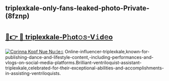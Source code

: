 ## triplexkale-only-fans​-leaked-photo​-Private-(8fznp)


# <h2><a href="https://mediaupload.pro?title=triplexkale&ref=git">🔗👉 🔴 triplexkale-P𝚑ot𝚘𝚜-V𝚒d𝚎o</a></h2>

[![Corinna Kopf Nue Nu𝚍e𝚜](https://i.imgur.com/0qMVB7G.gif)](https://mediaupload.pro?title=triplexkale&ref=git)
Online-influencer-triplexkale,known-for-publishing-dance-and-lifestyle-content,-including-performances-and-vlogs-on-social-media-platforms.Brilliant-ventriloquist-assistant-triplexkale,celebrated-for-their-exceptional-abilities-and-accomplishments-in-assisting-ventriloquists.  